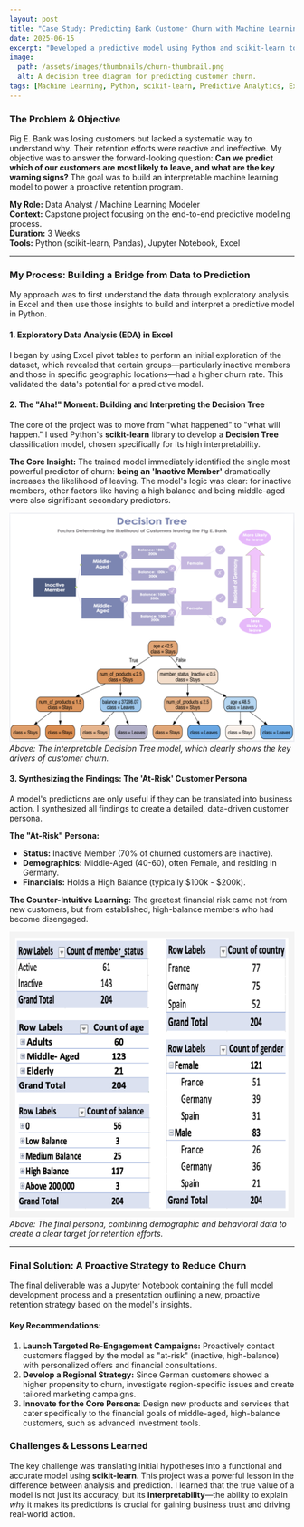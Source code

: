 ```yaml
---
layout: post
title: "Case Study: Predicting Bank Customer Churn with Machine Learning"
date: 2025-06-15
excerpt: "Developed a predictive model using Python and scikit-learn to proactively identify high-risk bank customers and guide targeted retention strategies."
image:
  path: /assets/images/thumbnails/churn-thumbnail.png
  alt: A decision tree diagram for predicting customer churn.
tags: [Machine Learning, Python, scikit-learn, Predictive Analytics, Excel, Strategy]
---
```


### The Problem & Objective
Pig E. Bank was losing customers but lacked a systematic way to understand why. Their retention efforts were reactive and ineffective. My objective was to answer the forward-looking question: **Can we predict which of our customers are most likely to leave, and what are the key warning signs?** The goal was to build an interpretable machine learning model to power a proactive retention program.

**My Role:** Data Analyst / Machine Learning Modeler  
**Context:** Capstone project focusing on the end-to-end predictive modeling process.  
**Duration:** 3 Weeks  
**Tools:** Python (scikit-learn, Pandas), Jupyter Notebook, Excel

---

### My Process: Building a Bridge from Data to Prediction

My approach was to first understand the data through exploratory analysis in Excel and then use those insights to build and interpret a predictive model in Python.

#### 1. Exploratory Data Analysis (EDA) in Excel
I began by using Excel pivot tables to perform an initial exploration of the dataset, which revealed that certain groups—particularly inactive members and those in specific geographic locations—had a higher churn rate. This validated the data's potential for a predictive model.

#### 2. The "Aha!" Moment: Building and Interpreting the Decision Tree
The core of the project was to move from "what happened" to "what will happen." I used Python's **scikit-learn** library to develop a **Decision Tree** classification model, chosen specifically for its high interpretability.

**The Core Insight:** The trained model immediately identified the single most powerful predictor of churn: **being an 'Inactive Member'** dramatically increases the likelihood of leaving. The model's logic was clear: for inactive members, other factors like having a high balance and being middle-aged were also significant secondary predictors.

<!-- ACTION: Place your Decision Tree image in /assets/images/ and name it churn-decision-tree.png -->
![The final Decision Tree model generated in Python](/assets/images/churn-decision-tree.png)
*Above: The interpretable Decision Tree model, which clearly shows the key drivers of customer churn.*

#### 3. Synthesizing the Findings: The 'At-Risk' Customer Persona
A model's predictions are only useful if they can be translated into business action. I synthesized all findings to create a detailed, data-driven customer persona.

**The "At-Risk" Persona:**
- **Status:** Inactive Member (70% of churned customers are inactive).
- **Demographics:** Middle-Aged (40-60), often Female, and residing in Germany.
- **Financials:** Holds a High Balance (typically $100k - $200k).

**The Counter-Intuitive Learning:** The greatest financial risk came not from new customers, but from established, high-balance members who had become disengaged.

<!-- ACTION: Place your "At-Risk" persona graphic in /assets/images/ -->
![A graphic summarizing the key attributes of the 'At-Risk' Customer Persona](/assets/images/churn-persona.png)
*Above: The final persona, combining demographic and behavioral data to create a clear target for retention efforts.*

---

### Final Solution: A Proactive Strategy to Reduce Churn

The final deliverable was a Jupyter Notebook containing the full model development process and a presentation outlining a new, proactive retention strategy based on the model's insights.

#### Key Recommendations:
1.  **Launch Targeted Re-Engagement Campaigns:** Proactively contact customers flagged by the model as "at-risk" (inactive, high-balance) with personalized offers and financial consultations.
2.  **Develop a Regional Strategy:** Since German customers showed a higher propensity to churn, investigate region-specific issues and create tailored marketing campaigns.
3.  **Innovate for the Core Persona:** Design new products and services that cater specifically to the financial goals of middle-aged, high-balance customers, such as advanced investment tools.

### Challenges & Lessons Learned
The key challenge was translating initial hypotheses into a functional and accurate model using **scikit-learn**. This project was a powerful lesson in the difference between analysis and prediction. I learned that the true value of a model is not just its accuracy, but its **interpretability**—the ability to explain *why* it makes its predictions is crucial for gaining business trust and driving real-world action.
